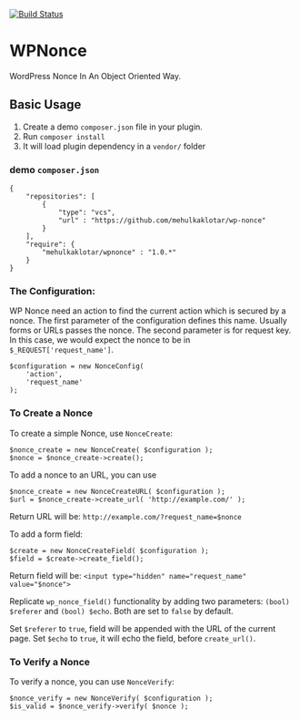 [![Build Status](https://travis-ci.org/mehulkaklotar/wp-nonce.svg?branch=master)](https://travis-ci.org/mehulkaklotar/wp-nonce)

WPNonce
===================

WordPress Nonce In An Object Oriented Way.

## Basic Usage

1. Create a demo `composer.json` file in your plugin.
2. Run `composer install`
3. It will load plugin dependency in a `vendor/` folder

### demo `composer.json`

```
{
    "repositories": [
        {
            "type": "vcs",
            "url" : "https://github.com/mehulkaklotar/wp-nonce"
        }
    ],
    "require": {
        "mehulkaklotar/wpnonce" : "1.0.*"
    }
}
```

### The Configuration:

WP Nonce need an action to find the current action which is secured by a nonce. The first parameter of the configuration defines this name. Usually forms or URLs passes the nonce. The second parameter is for request key. In this case, we would expect the nonce to be in `$_REQUEST['request_name']`.

```
$configuration = new NonceConfig( 
	'action', 
	'request_name' 
);
```


### To Create a Nonce
To create a simple Nonce, use `NonceCreate`:
```
$nonce_create = new NonceCreate( $configuration );
$nonce = $nonce_create->create();
```

To add a nonce to an URL, you can use

```
$nonce_create = new NonceCreateURL( $configuration );
$url = $nonce_create->create_url( 'http://example.com/' );
```
Return URL will be:
`http://example.com/?request_name=$nonce`

To add a form field:
```
$create = new NonceCreateField( $configuration );
$field = $create->create_field();
```
Return field will be:
`<input type="hidden" name="request_name" value="$nonce">`

Replicate `wp_nonce_field()` functionality by adding two parameters: `(bool) $referer` and `(bool) $echo`. Both are set to `false` by default. 

Set `$referer` to `true`, field will be appended with the URL of the current page. 
Set `$echo` to `true`, it will echo the field, before `create_url()`.

### To Verify a Nonce

To verify a nonce, you can use `NonceVerify`:
```
$nonce_verify = new NonceVerify( $configuration );
$is_valid = $nonce_verify->verify( $nonce );
```